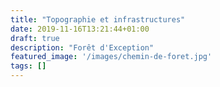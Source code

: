 ```yaml
---
title: "Topographie et infrastructures"
date: 2019-11-16T13:21:44+01:00
draft: true
description: "Forêt d'Exception"
featured_image: '/images/chemin-de-foret.jpg'
tags: []
---
```


